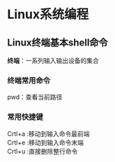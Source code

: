 # Linux系统编程  

## Linux终端基本shell命令  

**终端**：一系列输入输出设备的集合  

### 终端常用命令  

pwd：查看当前路径  


### 常用快捷键  

Crtl+a :移动到输入命令最前端  
Crtl+e :移动到输入命令末端  
Crtl+u :直接删除整行命令  

